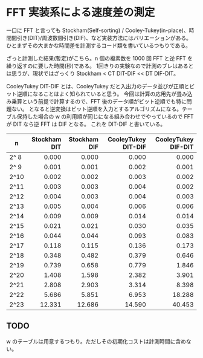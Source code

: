 # FFT 実装系による速度差の測定

一口に FFT と言っても Stockham(Self-sorting) / Cooley-Tukey(in-place)、時間間引き(DIT)/周波数間引き(DIF)、など実装方法にはバリエーションがある。
ひとまずその大まかな時間差を計測するコード類を書いているつもりである。

ざっと計測した結果(暫定)がこちら。n 個の複素数を 1000 回 FFT と逆 FFT を繰り返すのに要した時間(秒)である。
1回きりの実験なので計測のブレはあるとは思うが、現状ではざっくり Stockham < CT DIT-DIF << DT DIF-DIT。

CooleyTukey DIT-DIF とは、CooleyTukey だと入出力のデータ並びが正順とビット逆順になることはよく知られていると思う。
今回は計算の応用先が畳み込み乗算という前提で計算するので、FFT 後のデータ順がビット逆順でも特に問題ない。
となると逆変換はビット逆順を入力とするアルゴリズムになる。テーブル保持した場合の w の利用順が同じになる組み合わせでやっているので FFT が DIT なら逆 FFT は DIF となる。
これを DIT-DIF と書いている。

| n  |Stockham DIT|Stockham DIF|CooleyTukey DIT-DIF|CooleyTukey DIF-DIT| 
|----|----------:|----------:|----------:|----------:|
|2^ 8|      0.000|      0.000|      0.000|      0.000|
|2^ 9|      0.001|      0.001|      0.002|      0.001|
|2^10|      0.002|      0.002|      0.003|      0.002|
|2^11|      0.003|      0.003|      0.004|      0.002|
|2^12|      0.004|      0.003|      0.004|      0.003|
|2^13|      0.005|      0.004|      0.006|      0.006|
|2^14|      0.009|      0.009|      0.014|      0.014|
|2^15|      0.021|      0.021|      0.030|      0.035|
|2^16|      0.044|      0.044|      0.093|      0.083|
|2^17|      0.118|      0.115|      0.136|      0.173|
|2^18|      0.348|      0.482|      0.379|      0.646|
|2^19|      0.739|      0.658|      0.779|      1.846|
|2^20|      1.408|      1.598|      2.382|      3.901|
|2^21|      2.808|      2.903|      3.314|      8.398|
|2^22|      5.686|      5.851|      6.953|     18.288|
|2^23|     12.331|     12.686|     14.590|     40.453|

## TODO
w のテーブルは用意するつもり。ただしその初期化コストは計測時間に含めない。
